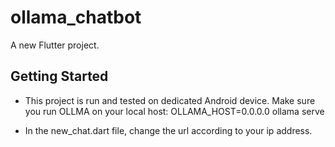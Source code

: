 # ollama_chatbot

A new Flutter project.

## Getting Started

- This project is run and tested on dedicated Android device. Make sure you run OLLMA on your local host:
  OLLAMA_HOST=0.0.0.0 ollama serve

- In the new_chat.dart file, change the url according to your ip address.
